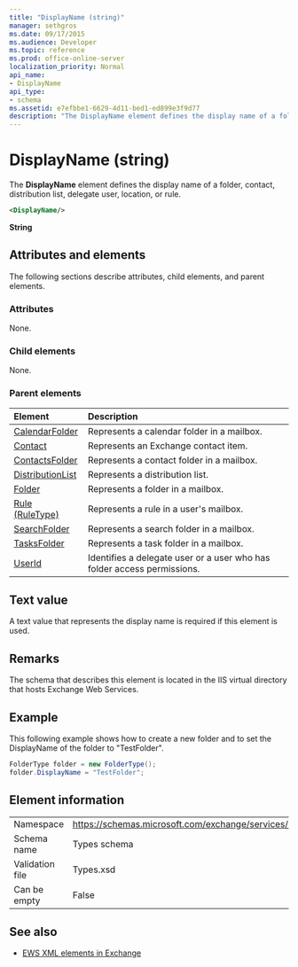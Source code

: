 ```yaml
---
title: "DisplayName (string)"
manager: sethgros
ms.date: 09/17/2015
ms.audience: Developer
ms.topic: reference
ms.prod: office-online-server
localization_priority: Normal
api_name:
- DisplayName
api_type:
- schema
ms.assetid: e7efbbe1-6629-4d11-bed1-ed899e3f9d77
description: "The DisplayName element defines the display name of a folder, contact, distribution list, delegate user, location, or rule."
---
```


# DisplayName (string)

The **DisplayName** element defines the display name of a folder, contact, distribution list, delegate user, location, or rule. 
  
```XML
<DisplayName/>
```

 **String**
## Attributes and elements

The following sections describe attributes, child elements, and parent elements.
  
### Attributes

None.
  
### Child elements

None.
  
### Parent elements

|**Element**|**Description**|
|:-----|:-----|
|[CalendarFolder](calendarfolder.md) <br/> |Represents a calendar folder in a mailbox.  <br/> |
|[Contact](contact.md) <br/> |Represents an Exchange contact item.  <br/> |
|[ContactsFolder](contactsfolder.md) <br/> |Represents a contact folder in a mailbox.  <br/> |
|[DistributionList](distributionlist.md) <br/> |Represents a distribution list.  <br/> |
|[Folder](folder.md) <br/> |Represents a folder in a mailbox.  <br/> |
|[Rule (RuleType)](rule-ruletype.md) <br/> |Represents a rule in a user's mailbox.  <br/> |
|[SearchFolder](searchfolder.md) <br/> |Represents a search folder in a mailbox.  <br/> |
|[TasksFolder](tasksfolder.md) <br/> |Represents a task folder in a mailbox.  <br/> |
|[UserId](userid.md) <br/> |Identifies a delegate user or a user who has folder access permissions.  <br/> |
   
## Text value

A text value that represents the display name is required if this element is used.
  
## Remarks

The schema that describes this element is located in the IIS virtual directory that hosts Exchange Web Services.
  
## Example

This following example shows how to create a new folder and to set the DisplayName of the folder to "TestFolder".
  
```cs
FolderType folder = new FolderType();
folder.DisplayName = "TestFolder";
```

## Element information

|||
|:-----|:-----|
|Namespace  <br/> |https://schemas.microsoft.com/exchange/services/2006/types  <br/> |
|Schema name  <br/> |Types schema  <br/> |
|Validation file  <br/> |Types.xsd  <br/> |
|Can be empty  <br/> |False  <br/> |
   
## See also

- [EWS XML elements in Exchange](ews-xml-elements-in-exchange.md)

